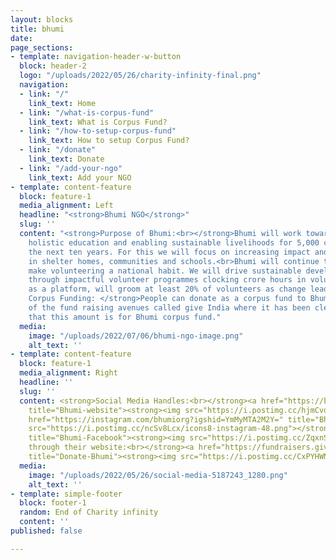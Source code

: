 ```yaml
---
layout: blocks
title: bhumi
date: 
page_sections:
- template: navigation-header-w-button
  block: header-2
  logo: "/uploads/2022/05/26/charity-infinity-final.png"
  navigation:
  - link: "/"
    link_text: Home
  - link: "/what-is-corpus-fund"
    link_text: What is Corpus Fund?
  - link: "/how-to-setup-corpus-fund"
    link_text: How to setup Corpus Fund?
  - link: "/donate"
    link_text: Donate
  - link: "/add-your-ngo"
    link_text: Add your NGO
- template: content-feature
  block: feature-1
  media_alignment: Left
  headline: "<strong>Bhumi NGO</strong>"
  slug: ''
  content: "<strong>Purpose of Bhumi:<br></strong>Bhumi will work towards providing
    holistic education and enabling sustainable livelihoods for 5,000 children in
    the next ten years. For this we will focus on increasing impact and sustainability
    in shelter homes, communities and schools.<br>Bhumi will continue to strive to
    make volunteering a national habit. We will drive sustainable development goals
    through impactful volunteer programmes clocking crore hours in volunteering. Bhumi,
    as a platform, will groom at least 20% of volunteers as change leaders for society.<br><br><strong>For
    Corpus Funding: </strong>People can donate as a corpus fund to Bhumi through one
    of the fund raising avenues called give India where it has been clearly stated
    that this amount is for Bhumi corpus fund."
  media:
    image: "/uploads/2022/07/06/bhumi-ngo-image.png"
    alt_text: ''
- template: content-feature
  block: feature-1
  media_alignment: Right
  headline: ''
  slug: ''
  content: <strong>Social Media Handles:<br></strong><a href="https://bhumi.ngo/"
    title="Bhumi-website"><strong><img src="https://i.postimg.cc/hjmCvdvV/icons8-website-50.png"></strong></a><a
    href="https://instagram.com/bhumiorg?igshid=YmMyMTA2M2Y=" title="Bhumi-Instagram"><strong><img
    src="https://i.postimg.cc/ncSv8Lcx/icons8-instagram-48.png"></strong></a><a href="https://www.m.facebook.com"
    title="Bhumi-Facebook"><strong><img src="https://i.postimg.cc/ZqxnSfFN/icons8-facebook-48.png"></strong></a><strong><br><br>Donate
    through their website:<br></strong><a href="https://fundraisers.giveindia.org/projects/bhumi-corpus-fund"
    title="Donate-Bhumi"><strong><img src="https://i.postimg.cc/CxPYHWNm/Donate-Now-3.png"></strong></a>
  media:
    image: "/uploads/2022/05/26/social-media-5187243_1280.png"
    alt_text: ''
- template: simple-footer
  block: footer-1
  random: End of Charity infinity
  content: ''
published: false

---
```

